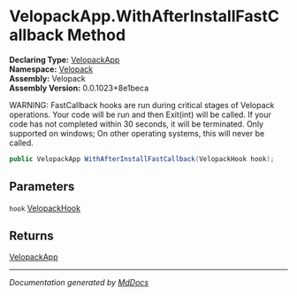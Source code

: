 ﻿<!--  
  <auto-generated>   
    The contents of this file were generated by a tool.  
    Changes to this file may be list if the file is regenerated  
  </auto-generated>   
-->

# VelopackApp.WithAfterInstallFastCallback Method

**Declaring Type:** [VelopackApp](../index.md)  
**Namespace:** [Velopack](../../index.md)  
**Assembly:** Velopack  
**Assembly Version:** 0.0.1023+8e1beca

WARNING: FastCallback hooks are run during critical stages of Velopack operations. Your code will be run and then Exit(int) will be called. If your code has not completed within 30 seconds, it will be terminated. Only supported on windows; On other operating systems, this will never be called.

```csharp
public VelopackApp WithAfterInstallFastCallback(VelopackHook hook);
```

## Parameters

`hook`  [VelopackHook](../../VelopackHook/index.md)

## Returns

[VelopackApp](../index.md)

___

*Documentation generated by [MdDocs](https://github.com/ap0llo/mddocs)*
